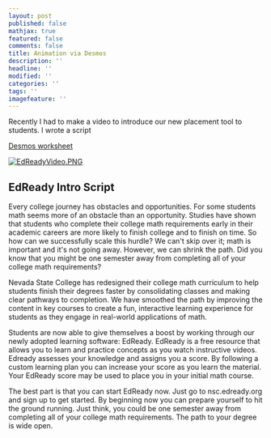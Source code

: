 ```yaml
---
layout: post
published: false
mathjax: true
featured: false
comments: false
title: Animation via Desmos
description: ''
headline: ''
modified: ''
categories: ''
tags: ''
imagefeature: ''
---
```

Recently I had to make a video to introduce our new placement tool to students. I wrote a script

[Desmos worksheet](https://www.desmos.com/calculator/n9yejkts82)

[![EdReadyVideo.PNG]({{site.baseurl}}/images/EdReadyVideo.PNG)](https://www.youtube.com/watch?v=G4vll_wvC88)


## EdReady Intro Script

Every college journey has obstacles and opportunities. For some students math seems more of an obstacle than an opportunity. Studies have shown that students who complete their college math requirements early in their academic careers are more likely to finish college and to finish on time. So how can we successfully scale this hurdle? We can't skip over it; math is important and it's not going away. However, we can shrink the path. Did you know that you might be one semester away from completing all of your college math requirements?

Nevada State College has redesigned their college math curriculum to help students finish their degrees faster by consolidating classes and making clear pathways to completion. We have smoothed the path by improving the content in key courses to create a fun, interactive learning experience for students as they engage in real-world applications of math.

Students are now able to give themselves a boost by working through our newly adopted learning software: EdReady. EdReady is a free resource that allows you to learn and practice concepts as you watch instructive videos. Edready assesses your knowledge and assigns you a score. By following a custom learning plan you can increase your score as you learn the material. Your EdReady score may be used to place you in your initial math course.

The best part is that you can start EdReady now. Just go to nsc.edready.org and sign up to get started. By beginning now you can prepare yourself to hit the ground running. Just think, you could be one semester away from completing all of your college math requirements. The path to your degree is wide open.




